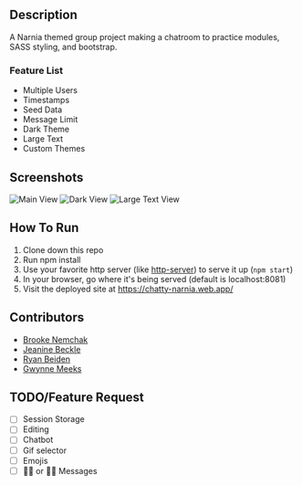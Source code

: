 ## Description
A Narnia themed group project making a chatroom to practice modules, SASS styling, and bootstrap. 

### Feature List
* Multiple Users
* Timestamps
* Seed Data
* Message Limit
* Dark Theme
* Large Text
* Custom Themes

## Screenshots
![Main View](./images/narnia.png)
![Dark View](./images/NarniaDark.png)
![Large Text View](./images/NarniaLarge.png)

## How To Run
1. Clone down this repo
1. Run npm install
1. Use your favorite http server (like [http-server](https://www.npmjs.com/package/http-server)) to serve it up (`npm start`)
1. In your browser, go where it's being served (default is localhost:8081)
1. Visit the deployed site at https://chatty-narnia.web.app/

## Contributors
* [Brooke Nemchak](https://github.com/bnemchak)
* [Jeanine Beckle](https://github.com/jeaninebeckle)
* [Ryan Beiden](https://github.com/ryanbeiden)
* [Gwynne Meeks](https://github.com/gwynnemeeks)

## TODO/Feature Request
- [ ] Session Storage
- [ ] Editing
- [ ] Chatbot
- [ ] Gif selector
- [ ] Emojis
- [ ] 👍🏻 or 👎🏻 Messages
